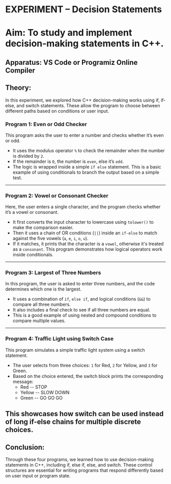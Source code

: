 # EXPERIMENT – Decision Statements
# Aim: To study and implement decision-making statements in C++.

## Apparatus: VS Code or Programiz Online Compiler

## Theory:
In this experiment, we explored how C++ decision-making works using if, if-else, and switch statements. These allow the program to choose between different paths based on conditions or user input.

### Program 1: Even or Odd Checker
This program asks the user to enter a number and checks whether it’s even or odd.
- It uses the modulus operator `%` to check the remainder when the number is divided by `2`.
- If the remainder is `0`, the number is `even`, else it’s `odd`.
- The logic is wrapped inside a simple `if else` statement.
This is a basic example of using conditionals to branch the output based on a simple test.
---
### Program 2: Vowel or Consonant Checker
Here, the user enters a single character, and the program checks whether it’s a vowel or consonant.
- It first converts the input character to lowercase using `tolower()` to make the comparison easier.
- Then it uses a chain of OR conditions (`||`) inside an `if-else` to match against the five vowels (`a`, `e`, `i`, `o`, `u`).
- If it matches, it prints that the character is a `vowel`, otherwise it's treated as a `consonant`.
This program demonstrates how logical operators work inside conditionals.
---
### Program 3: Largest of Three Numbers
In this program, the user is asked to enter three numbers, and the code determines which one is the largest.
- It uses a combination of `if`, `else if`, and logical conditions (`&&`) to compare all three numbers.
- It also includes a final check to see if all three numbers are equal.
- This is a good example of using nested and compound conditions to compare multiple values.
---
### Program 4: Traffic Light using Switch Case
This program simulates a simple traffic light system using a switch statement.
- The user selects from three choices: `1` for Red, `2` for Yellow, and `3` for Green.
- Based on the choice entered, the switch block prints the corresponding message:
  - Red -- STOP
  - Yellow -- SLOW DOWN
  - Green -- GO GO GO

This showcases how switch can be used instead of long if-else chains for multiple discrete choices.
---
## Conclusion:
Through these four programs, we learned how to use decision-making statements in C++, including if, else if, else, and switch. These control structures are essential for writing programs that respond differently based on user input or program state.
